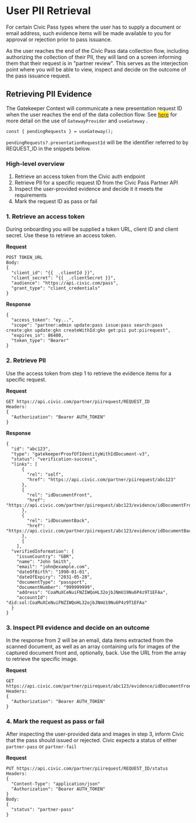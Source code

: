 # User PII Retrieval

For certain Civic Pass types where the user has to supply a document or email address, such evidence items will be made available to you for approval or rejection prior to pass issuance.&#x20;

As the user reaches the end of the Civic Pass data collection flow, including authorizing the collection of their PII, they will land on a screen informing them that their request is in "partner review". This serves as the interjection point where you will be able to view, inspect and decide on the outcome of the pass issuance request.

## Retrieving PII Evidence

The Gatekeeper Context will communicate a new presentation request ID when the user reaches the end of the data collection flow. See [<mark style="color:purple;">here</mark>](ui-integration/ui-modal/) for more detail on the use of `GatewayProvider` and `useGateway` .

```typescriptreact
const { pendingRequests } = useGateway();
```

`pendingRequests?.presentationRequestId` will be the identifier referred to by REQUEST\_ID in the snippets below.

### High-level overview

1. Retrieve an access token from the Civic auth endpoint
2. Retrieve PII for a specific request ID from the Civic Pass Partner API
3. Inspect the user-provided evidence and decide it it meets the requirements
4. Mark the request ID as pass or fail

### 1. Retrieve an access token

During onboarding you will be supplied a token URL, client ID and client secret. Use these to retrieve an access token.

**Request**

```
POST TOKEN_URL 
Body:
{
  "client_id": "{{ _.clientId }}",
  "client_secret": "{{ _.clientSecret }}",
  "audience": "https://api.civic.com/pass",
  "grant_type": "client_credentials"
}
```

**Response**

```
{
  "access_token": "ey...",
  "scope": "partner:admin update:pass issue:pass search:pass create:gkn update:gkn createWithId:gkn get:pii put:piirequest",
  "expires_in": 86400,
  "token_type": "Bearer"
}
```

### 2. Retrieve PII

Use the access token from step 1 to retrieve the evidence items for a specific request.

**Request**

```
GET https://api.civic.com/partner/piirequest/REQUEST_ID
Headers:
{
  "Authorization": "Bearer AUTH_TOKEN"
}
```

**Response**

```
{
  "id": "abc123",
  "type": "gatekeeperProofOfIdentityWithIdDocument-v3",
  "status": "verification-success",
  "links": [
      {
        "rel": "self",
        "href": "https://api.civic.com/partner/piirequest/abc123"
      },
      {
        "rel": "idDocumentFront",
        "href": "https://api.civic.com/partner/piirequest/abc123/evidence/idDocumentFront"
      },
      {
        "rel": "idDocumentBack",
        "href": "https://api.civic.com/partner/piirequest/abc123/evidence/idDocumentBack"
      },
      {
    ],
  "verifiedInformation": {
    "issueCountry": "GBR",
    "name": "John Smith",
    "email": "john@example.com",
    "dateOfBirth": "1990-01-01",
    "dateOfExpiry": "2031-05-28",
    "documentType": "passport",
    "documentNumber": "999999999",
    "address": "CoaMuXCeNuiFNZIWQoHL32ojbJNmU19Nu6P4z9T1EFAa",
    "accountId": "did:sol:CoaMuXCeNuiFNZIWQoHL32ojbJNmU19Nu6P4z9T1EFAa"
  }
}
```

### 3. Inspect PII evidence and decide on an outcome

In the response from 2 will be an email, data items extracted from the scanned document, as well as an array containing urls for images of the captured document front and, optionally, back. Use the URL from the array to retrieve the specific image.

**Request**

```
GET https://api.civic.com/partner/piirequest/abc123/evidence/idDocumentFront
Headers:
{
  "Authorization": "Bearer AUTH_TOKEN"
}
```

### 4. Mark the request as pass or fail

After inspecting the user-provided data and images in step 3, inform Civic that the pass should issued or rejected. Civic expects a status of either `partner-pass` or `partner-fail`

**Request**

```
PUT https://api.civic.com/partner/piirequest/REQUEST_ID/status
Headers:
{
  "Content-Type": "application/json"
  "Authorization": "Bearer AUTH_TOKEN"
}
Body:
{
  "status": "partner-pass"
}
```









